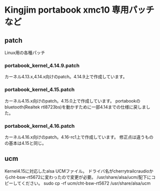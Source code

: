 # Kingjim portabook xmc10 専用パッチなど
## patch
Linux用の各種パッチ
### portabook_kernel_4.14.9.patch
  カーネル4.13.x,4.14.x向けのpatch。4.14.9上で作成しています。
### portabook_kernel_4.15.patch
  カーネル4.15.x向けのpatch。4.15.0上で作成しています。
  portabookのbluetooth(Realtek rtl8723bs)を動かすために一部4.14までの仕様に戻しました。
### portabook_kernel_4.16.patch
  カーネル4.16.x向けのpatch。4.16-rc1上で作成しています。
  修正点は違うものの基本は4.15と同じ。

## ucm
Kernel4.15に対応したalsa UCMファイル。
  ドライバ名がcherrytrailcraudioからcht-bsw-rt5672に変わったので変更が必要。
  /usr/share/alsa/ucm/配下にコピーしてください。
sudo cp -rf ucm/cht-bsw-rt5672 /usr/share/alsa/ucm

